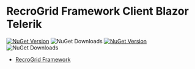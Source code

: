 # RecroGrid Framework Client Blazor Telerik

[![NuGet Version](https://img.shields.io/nuget/v/Recrovit.RecroGridFramework.Client.Blazor.TelerikUI.svg?label=RGF.Client.Blazor.TelerikUI)](https://www.nuget.org/packages/Recrovit.RecroGridFramework.Client.Blazor.TelerikUI/) ![NuGet Downloads](https://img.shields.io/nuget/dt/Recrovit.RecroGridFramework.Client.Blazor.TelerikUI)
[![NuGet Version](https://img.shields.io/nuget/v/RecroGrid.svg?label=RecroGrid)](https://www.nuget.org/packages/RecroGrid/) ![NuGet Downloads](https://img.shields.io/nuget/dt/RecroGrid)

- [RecroGrid Framework](https://RecroGrid.com)
